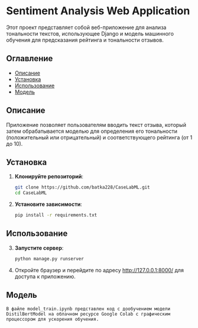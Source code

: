 # Sentiment Analysis Web Application

Этот проект представляет собой веб-приложение для анализа тональности текстов, использующее Django и модель машинного обучения для предсказания рейтинга и тональности отзывов.

## Оглавление

- [Описание](#описание)
- [Установка](#установка)
- [Использование](#использование)
- [Модель](#модель)

## Описание

Приложение позволяет пользователям вводить текст отзыва, который затем обрабатывается моделью для определения его тональности (положительный или отрицательный) и соответствующего рейтинга (от 1 до 10).

## Установка

1. **Клонируйте репозиторий**:

    ```bash
    git clone https://github.com/batka228/CaseLabML.git
    cd CaseLabML

2. **Установите зависимости**:
    
    ```bash
    pip install -r requirements.txt

## Использование

3. **Запустите сервер**:
    
    ```bash
    python manage.py runserver

4. Откройте браузер и перейдите по адресу http://127.0.0.1:8000/ для доступа к приложению.

## Модель

    В файле model_train.ipynb представлен код с дообучением модели DistilBertModel на облачном ресурсе Google Colab с графическим процессором для ускорения обучения.
